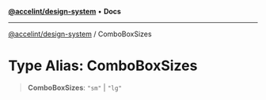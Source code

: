[**@accelint/design-system**](../README.md) • **Docs**

***

[@accelint/design-system](../README.md) / ComboBoxSizes

# Type Alias: ComboBoxSizes

> **ComboBoxSizes**: `"sm"` \| `"lg"`
